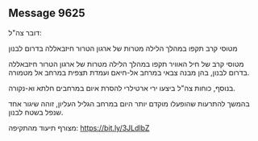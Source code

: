 ## Message 9625

דובר צה"ל:

מטוסי קרב תקפו במהלך הלילה מטרות של ארגון הטרור חיזבאללה בדרום לבנון

מטוסי קרב של חיל האוויר תקפו במהלך הלילה מטרות של ארגון הטרור חיזבאללה בדרום לבנון, בהן מבנה צבאי במרחב אל-חיאם ועמדת תצפית במרחב אל מטמורה.

בנוסף, כוחות צה"ל ביצעו ירי ארטילרי להסרת איום במרחבים חלתא וא-נקורה.

בהמשך להתרעות שהופעלו מוקדם יותר היום במרחב הגליל העליון, זוהה שיגור אחד שנפל בשטח לבנון.

מצורף תיעוד מהתקיפה: https://bit.ly/3JLdlbZ

